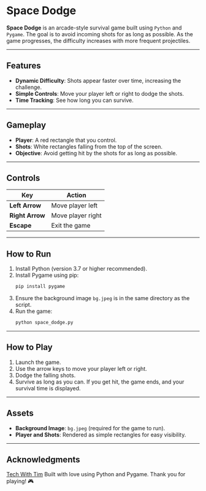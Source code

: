 # Space Dodge

**Space Dodge** is an arcade-style survival game built using `Python` and `Pygame`. The goal is to avoid incoming shots for as long as possible. As the game progresses, the difficulty increases with more frequent projectiles.

---

## Features

- **Dynamic Difficulty**: Shots appear faster over time, increasing the challenge.
- **Simple Controls**: Move your player left or right to dodge the shots.
- **Time Tracking**: See how long you can survive.

---

## Gameplay

- **Player**: A red rectangle that you control.
- **Shots**: White rectangles falling from the top of the screen.
- **Objective**: Avoid getting hit by the shots for as long as possible.

---

## Controls

| Key             | Action              |
|-----------------|---------------------|
| **Left Arrow**  | Move player left    |
| **Right Arrow** | Move player right   |
| **Escape**      | Exit the game       |

---

## How to Run

1. Install Python (version 3.7 or higher recommended).
2. Install Pygame using pip:
   ```bash
   pip install pygame
   ```
3. Ensure the background image `bg.jpeg` is in the same directory as the script.
4. Run the game:
   ```bash
   python space_dodge.py
   ```

---

## How to Play

1. Launch the game.
2. Use the arrow keys to move your player left or right.
3. Dodge the falling shots.
4. Survive as long as you can. If you get hit, the game ends, and your survival time is displayed.

---

## Assets

- **Background Image**: `bg.jpeg` (required for the game to run).
- **Player and Shots**: Rendered as simple rectangles for easy visibility.

---

## Acknowledgments

[Tech With Tim](https://www.youtube.com/@TechWithTim)
Built with love using Python and Pygame. Thank you for playing! 🎮